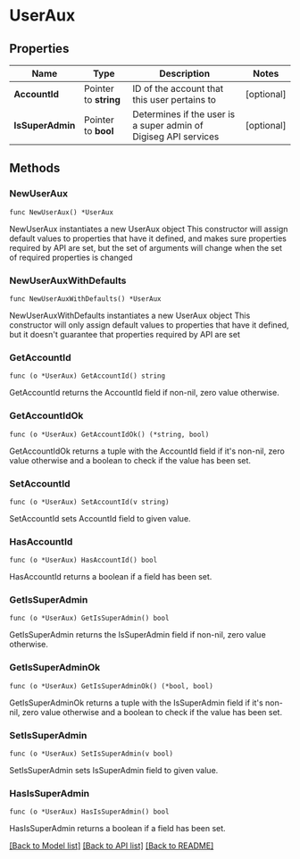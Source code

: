 # UserAux

## Properties

Name | Type | Description | Notes
------------ | ------------- | ------------- | -------------
**AccountId** | Pointer to **string** | ID of the account that this user pertains to | [optional] 
**IsSuperAdmin** | Pointer to **bool** | Determines if the user is a super admin of Digiseg API services | [optional] 

## Methods

### NewUserAux

`func NewUserAux() *UserAux`

NewUserAux instantiates a new UserAux object
This constructor will assign default values to properties that have it defined,
and makes sure properties required by API are set, but the set of arguments
will change when the set of required properties is changed

### NewUserAuxWithDefaults

`func NewUserAuxWithDefaults() *UserAux`

NewUserAuxWithDefaults instantiates a new UserAux object
This constructor will only assign default values to properties that have it defined,
but it doesn't guarantee that properties required by API are set

### GetAccountId

`func (o *UserAux) GetAccountId() string`

GetAccountId returns the AccountId field if non-nil, zero value otherwise.

### GetAccountIdOk

`func (o *UserAux) GetAccountIdOk() (*string, bool)`

GetAccountIdOk returns a tuple with the AccountId field if it's non-nil, zero value otherwise
and a boolean to check if the value has been set.

### SetAccountId

`func (o *UserAux) SetAccountId(v string)`

SetAccountId sets AccountId field to given value.

### HasAccountId

`func (o *UserAux) HasAccountId() bool`

HasAccountId returns a boolean if a field has been set.

### GetIsSuperAdmin

`func (o *UserAux) GetIsSuperAdmin() bool`

GetIsSuperAdmin returns the IsSuperAdmin field if non-nil, zero value otherwise.

### GetIsSuperAdminOk

`func (o *UserAux) GetIsSuperAdminOk() (*bool, bool)`

GetIsSuperAdminOk returns a tuple with the IsSuperAdmin field if it's non-nil, zero value otherwise
and a boolean to check if the value has been set.

### SetIsSuperAdmin

`func (o *UserAux) SetIsSuperAdmin(v bool)`

SetIsSuperAdmin sets IsSuperAdmin field to given value.

### HasIsSuperAdmin

`func (o *UserAux) HasIsSuperAdmin() bool`

HasIsSuperAdmin returns a boolean if a field has been set.


[[Back to Model list]](../README.md#documentation-for-models) [[Back to API list]](../README.md#documentation-for-api-endpoints) [[Back to README]](../README.md)


